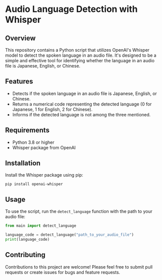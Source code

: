 # Audio Language Detection with Whisper

## Overview
This repository contains a Python script that utilizes OpenAI's Whisper model to detect the spoken language in an audio file. It's designed to be a simple and effective tool for identifying whether the language in an audio file is Japanese, English, or Chinese.

## Features
- Detects if the spoken language in an audio file is Japanese, English, or Chinese.
- Returns a numerical code representing the detected language (0 for Japanese, 1 for English, 2 for Chinese).
- Informs if the detected language is not among the three mentioned.

## Requirements
- Python 3.8 or higher
- Whisper package from OpenAI

## Installation
Install the Whisper package using pip:
```
pip install openai-whisper
```

## Usage
To use the script, run the `detect_language` function with the path to your audio file:
```python
from main import detect_language

language_code = detect_language("path_to_your_audio_file")
print(language_code)
```

## Contributing
Contributions to this project are welcome! Please feel free to submit pull requests or create issues for bugs and feature requests.
